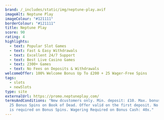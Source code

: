 ```yaml
---
brand: /_includes/static/img/neptune-play.avif
imageAlt: Neptune Play
imageColour: "#121111"
borderColour: "#121111"
title: Neptune Play
score: 90
rating: 4
highlights:
  - text: Popular Slot Games
  - text: Fast & Easy Withdrawals
  - text: Excellent 24/7 Support
  - text: Best Live Casino Games
  - text: 2300+ Games
  - text: No Fees on Deposits & Withdrawals
welcomeOffer: 100% Welcome Bonus Up To £200 + 25 Wager-Free Spins
tags:
  - slots
  - newSlots
type: site
externalUrl: https://promo.neptuneplay.com/
termsAndConditions: "New dcustomers only. Min. deposit: £10. Max. bonus: £200 +
  25 Bonus Spins on Book of Dead. Offer valid on the first deposit. No wagering
  is required on Bonus Spins. Wagering Required on Bonus Cash: 40x."
---
```

